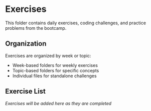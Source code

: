 # Exercises

This folder contains daily exercises, coding challenges, and practice problems from the bootcamp.

## Organization

Exercises are organized by week or topic:
- Week-based folders for weekly exercises
- Topic-based folders for specific concepts
- Individual files for standalone challenges

## Exercise List

*Exercises will be added here as they are completed*